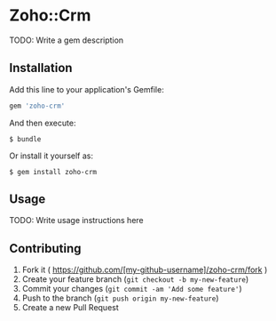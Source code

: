 # Zoho::Crm

TODO: Write a gem description

## Installation

Add this line to your application's Gemfile:

```ruby
gem 'zoho-crm'
```

And then execute:

    $ bundle

Or install it yourself as:

    $ gem install zoho-crm

## Usage

TODO: Write usage instructions here

## Contributing

1. Fork it ( https://github.com/[my-github-username]/zoho-crm/fork )
2. Create your feature branch (`git checkout -b my-new-feature`)
3. Commit your changes (`git commit -am 'Add some feature'`)
4. Push to the branch (`git push origin my-new-feature`)
5. Create a new Pull Request
